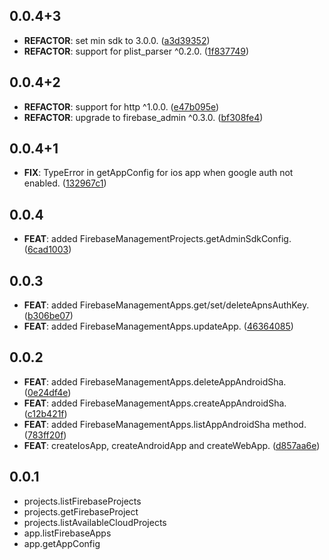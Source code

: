 ## 0.0.4+3

 - **REFACTOR**: set min sdk to 3.0.0. ([a3d39352](https://github.com/appsup-dart/firebase_management/commit/a3d39352eef5f1ec72af260c198b84edaceefc2a))
 - **REFACTOR**: support for plist_parser ^0.2.0. ([1f837749](https://github.com/appsup-dart/firebase_management/commit/1f8377496d7fd7ac1eef688368ce96f790bafed4))

## 0.0.4+2

 - **REFACTOR**: support for http ^1.0.0. ([e47b095e](https://github.com/appsup-dart/firebase_management/commit/e47b095e756870ad6de825fca2962c14f99e6dbd))
 - **REFACTOR**: upgrade to firebase_admin ^0.3.0. ([bf308fe4](https://github.com/appsup-dart/firebase_management/commit/bf308fe46200c1fdccef08d99d31fd9687320025))

## 0.0.4+1

 - **FIX**: TypeError in getAppConfig for ios app when google auth not enabled. ([132967c1](https://github.com/appsup-dart/firebase_management/commit/132967c1f799898b1f12654b2fd8120d075a4894))

## 0.0.4

 - **FEAT**: added FirebaseManagementProjects.getAdminSdkConfig. ([6cad1003](https://github.com/appsup-dart/firebase_management/commit/6cad10032277408ce88890ad4785ae168ceed8fe))

## 0.0.3

 - **FEAT**: added FirebaseManagementApps.get/set/deleteApnsAuthKey. ([b306be07](https://github.com/appsup-dart/firebase_management/commit/b306be078d9e55bd5931fd996fbc3d1a83e5adb5))
 - **FEAT**: added FirebaseManagementApps.updateApp. ([46364085](https://github.com/appsup-dart/firebase_management/commit/4636408539894f9db02b997ac2a9833ea0c4efe4))

## 0.0.2

 - **FEAT**: added FirebaseManagementApps.deleteAppAndroidSha. ([0e24df4e](https://github.com/appsup-dart/firebase_management/commit/0e24df4eb19cbd189eedbc818ebf5a3b5558d03c))
 - **FEAT**: added FirebaseManagementApps.createAppAndroidSha. ([c12b421f](https://github.com/appsup-dart/firebase_management/commit/c12b421f9e560edfe25e1f00445441e6009f74ec))
 - **FEAT**: added FirebaseManagementApps.listAppAndroidSha method. ([783ff20f](https://github.com/appsup-dart/firebase_management/commit/783ff20f34a6daa90d3c0e47fd5e81a16a73e768))
 - **FEAT**: createIosApp, createAndroidApp and createWebApp. ([d857aa6e](https://github.com/appsup-dart/firebase_management/commit/d857aa6e7ecd17094a3affe3ed1813a7223f6da7))

## 0.0.1

- projects.listFirebaseProjects
- projects.getFirebaseProject
- projects.listAvailableCloudProjects
- app.listFirebaseApps
- app.getAppConfig
